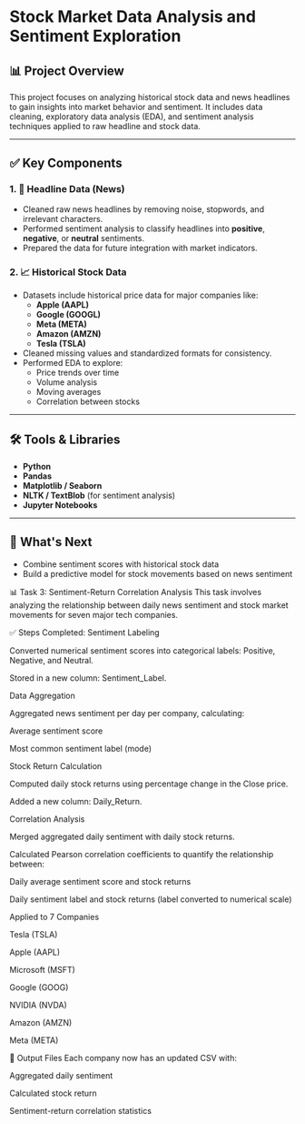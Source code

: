 # Stock Market Data Analysis and Sentiment Exploration

## 📊 Project Overview

This project focuses on analyzing historical stock data and news headlines to gain insights into market behavior and sentiment. It includes data cleaning, exploratory data analysis (EDA), and sentiment analysis techniques applied to raw headline and stock data.

---

## ✅ Key Components

### 1. 📄 Headline Data (News)
- Cleaned raw news headlines by removing noise, stopwords, and irrelevant characters.
- Performed sentiment analysis to classify headlines into **positive**, **negative**, or **neutral** sentiments.
- Prepared the data for future integration with market indicators.

### 2. 📈 Historical Stock Data
- Datasets include historical price data for major companies like:
  - **Apple (AAPL)**
  - **Google (GOOGL)**
  - **Meta (META)**
  - **Amazon (AMZN)**
  - **Tesla (TSLA)**
- Cleaned missing values and standardized formats for consistency.
- Performed EDA to explore:
  - Price trends over time
  - Volume analysis
  - Moving averages
  - Correlation between stocks

---

## 🛠 Tools & Libraries
- **Python**
- **Pandas**
- **Matplotlib / Seaborn**
- **NLTK / TextBlob** (for sentiment analysis)
- **Jupyter Notebooks**

---

## 🚀 What's Next
- Combine sentiment scores with historical stock data
- Build a predictive model for stock movements based on news sentiment

📊 Task 3: Sentiment-Return Correlation Analysis
This task involves analyzing the relationship between daily news sentiment and stock market movements for seven major tech companies.

✅ Steps Completed:
Sentiment Labeling

Converted numerical sentiment scores into categorical labels: Positive, Negative, and Neutral.

Stored in a new column: Sentiment_Label.

Data Aggregation

Aggregated news sentiment per day per company, calculating:

Average sentiment score

Most common sentiment label (mode)

Stock Return Calculation

Computed daily stock returns using percentage change in the Close price.

Added a new column: Daily_Return.

Correlation Analysis

Merged aggregated daily sentiment with daily stock returns.

Calculated Pearson correlation coefficients to quantify the relationship between:

Daily average sentiment score and stock returns

Daily sentiment label and stock returns (label converted to numerical scale)

Applied to 7 Companies

Tesla (TSLA)

Apple (AAPL)

Microsoft (MSFT)

Google (GOOG)

NVIDIA (NVDA)

Amazon (AMZN)

Meta (META)

📁 Output Files
Each company now has an updated CSV with:

Aggregated daily sentiment

Calculated stock return

Sentiment-return correlation statistics
